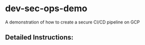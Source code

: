 # dev-sec-ops-demo
A demonstration of how to create a secure CI/CD pipeline on GCP

## Detailed Instructions: